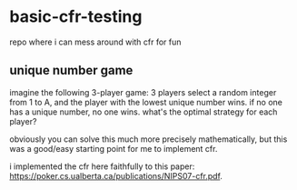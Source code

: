 # basic-cfr-testing
repo where i can mess around with cfr for fun

## unique number game
imagine the following 3-player game: 3 players select a random integer from 1 to A, and the player with the lowest unique number wins. if no one has a unique number, no one wins. what's the optimal strategy for each player?

obviously you can solve this much more precisely mathematically, but this was a good/easy starting point for me to implement cfr.

i implemented the cfr here faithfully to this paper: https://poker.cs.ualberta.ca/publications/NIPS07-cfr.pdf.

